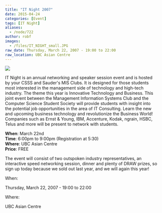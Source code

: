 ```yaml
---
title: "IT Night 2007"
date: 2015-04-24
categories: [Event]
tags: [IT Night]
aliases:
  - /node/722
author: robf
images:
  - /files/IT_NIGHT_small.JPG
raw_date: Thursday, March 22, 2007 - 19:00 to 22:00
raw_location: UBC Asian Centre
---
```


[![](/files/IT_NIGHT_small.JPG)](/files/IT_NIGHT.JPG)

IT Night is an annual networking and speaker session event
and is hosted by your CSSS and Sauder's MIS Clubs. It is
designed for those students most interested in the management
side of technology and high-tech industry. The theme this year
is Innovative Technology and Business. This joint event between
the Management Information Systems Club and the Computer
Science Student Society will provide students with insight into
the potential job opportunities in the area of IT Consulting.
Learn the new and upcoming business technology and revolutionize
the Business World! Companies such as Ernst & Young, IBM, Accenture,
Kodak, ngrain, HSBC, Telus and more will be present to network with
students.

**When**: March 22nd \
**Time**: 6:00pm to 9:00pm (Registration at 5:30) \
**Where**: UBC Asian Centre \
**Price**: FREE

The event will consist of two outspoken industry representatives, an
interactive speed networking session, dinner and plenty of DRAW prizes,
so sign up today because we sold out last year, and we will again this year!

When: 

Thursday, March 22, 2007 - 19:00 to 22:00

Where: 

UBC Asian Centre
